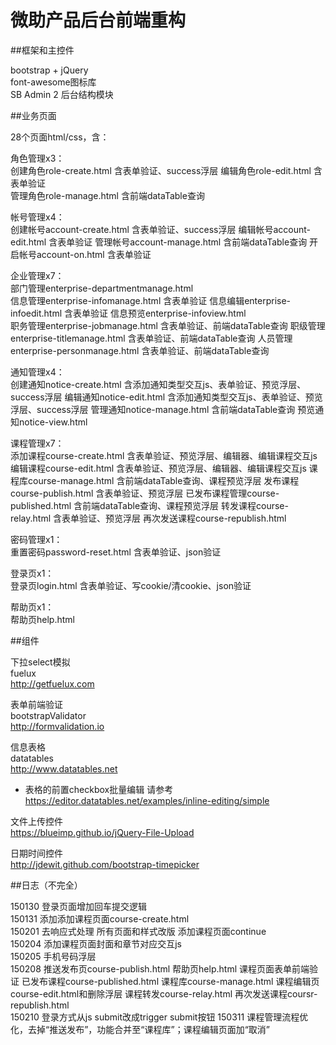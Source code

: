 微助产品后台前端重构
==========

##框架和主控件

bootstrap + jQuery  
font-awesome图标库  
SB Admin 2 后台结构模块

##业务页面

28个页面html/css，含：

角色管理x3：  
创建角色role-create.html  含表单验证、success浮层
编辑角色role-edit.html  含表单验证  
管理角色role-manage.html  含前端dataTable查询

帐号管理x4：  
创建帐号account-create.html  含表单验证、success浮层
编辑帐号account-edit.html  含表单验证
管理帐号account-manage.html  含前端dataTable查询
开启帐号account-on.html  含表单验证

企业管理x7：  
部门管理enterprise-departmentmanage.html  
信息管理enterprise-infomanage.html  含表单验证
信息编辑enterprise-infoedit.html  含表单验证
信息预览enterprise-infoview.html  
职务管理enterprise-jobmanage.html  含表单验证、前端dataTable查询
职级管理enterprise-titlemanage.html  含表单验证、前端dataTable查询
人员管理enterprise-personmanage.html  含表单验证、前端dataTable查询

通知管理x4：  
创建通知notice-create.html  含添加通知类型交互js、表单验证、预览浮层、success浮层
编辑通知notice-edit.html  含添加通知类型交互js、表单验证、预览浮层、success浮层
管理通知notice-manage.html  含前端dataTable查询
预览通知notice-view.html

课程管理x7：  
添加课程course-create.html  含表单验证、预览浮层、编辑器、编辑课程交互js
编辑课程course-edit.html  含表单验证、预览浮层、编辑器、编辑课程交互js
课程库course-manage.html  含前端dataTable查询、课程预览浮层
发布课程course-publish.html  含表单验证、预览浮层
已发布课程管理course-published.html  含前端dataTable查询、课程预览浮层
转发课程course-relay.html  含表单验证、预览浮层
再次发送课程course-republish.html

密码管理x1：  
重置密码password-reset.html 含表单验证、json验证

登录页x1：  
登录页login.html  含表单验证、写cookie/清cookie、json验证

帮助页x1：  
帮助页help.html

##组件

下拉select模拟  
fuelux  
http://getfuelux.com

表单前端验证  
bootstrapValidator  
http://formvalidation.io

信息表格  
datatables  
http://www.datatables.net  
* 表格的前置checkbox批量编辑 请参考 https://editor.datatables.net/examples/inline-editing/simple

文件上传控件  
https://blueimp.github.io/jQuery-File-Upload

日期时间控件  
http://jdewit.github.com/bootstrap-timepicker

##日志（不完全）

150130 登录页面增加回车提交逻辑  
150131 添加添加课程页面course-create.html  
150201 去响应式处理 所有页面和样式改版 添加课程页面continue  
150204 添加课程页面封面和章节对应交互js  
150205 手机号码浮层  
150208 推送发布页course-publish.html 帮助页help.html 课程页面表单前端验证 已发布课程course-published.html 课程库course-manage.html 课程编辑页course-edit.html和删除浮层 课程转发course-relay.html 再次发送课程coursr-republish.html  
150210 登录方式从js submit改成trigger submit按钮
150311 课程管理流程优化，去掉“推送发布”，功能合并至“课程库”；课程编辑页面加“取消”